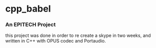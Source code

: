 # cpp_babel

### An EPITECH Project 

this project was done in order to re create a skype in two weeks, and written in C++ with OPUS codec and Portaudio.
